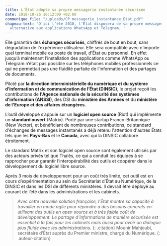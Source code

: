```yaml
---
title: L’État adopte sa propre messagerie instantanée sécurisée
date: 2018-10-26 16:12:00 +02:00
communique_file: "/uploads/CP_messagerie_instantanee_Etat.pdf"
chapeau-text: 'D’ici l’été 2018, l’État disposera de sa propre messagerie instantanée,
  alternative aux applications WhatsApp et Telegram. '
---
```


Elle garantira des **échanges sécurisés**, chiffrés de bout en bout, sans dégradation de l'expérience utilisateur. Elle sera compatible avec n'importe quel terminal mobile ou poste de travail, d'État ou personnel. En effet jusqu’à maintenant l’installation des applications comme WhatsApp ou Telegram n’était pas possible sur les téléphones mobiles professionnels ce qui ne permettait pas une fluidité parfaite de l’information et des partages de documents. 

Piloté par **la direction interministérielle du numérique et du système d’information et de communication de l’État (DINSIC)**, le projet reçoit les contributions de **l'Agence nationale de la sécurité des systèmes d'information (ANSSI)**,  des DSI du **ministère des Armées** et du **ministère de l'Europe et des affaires étrangères.**
 
L’outil développé s’appuie sur un **logiciel open source** (Riot) qui implémente un **standard ouvert** (Matrix). Porté par une startup Franco-Britannique (New Vector), et bénéficiant de nombreuses contributions, ce standard d'échanges de messages instantanés a déjà retenu l'attention d'autres États tels que les **Pays-Bas** et le **Canada**, avec qui la DINSIC collabore étroitement. 

Le standard Matrix et son logiciel open source sont également utilisés par des acteurs privés tel que Thalès, ce qui a conduit les équipes à se rapprocher pour garantir l’interopérabilité des outils et coopérer dans le développement du logiciel libre source. 

Après 3 mois de développement pour un coût très limité, cet outil est en cours d’expérimentation au sein du Secrétariat d’État au Numérique, de la DINSIC et dans les DSI de différents ministères. Il devrait être déployé au courant de l’été dans les administrations et les cabinets.  

> *Avec cette nouvelle solution française, l’État montre sa capacité à travailler en mode agile pour répondre à des besoins concrets en utilisant des outils en open source et à très faible coût de développement. Le partage d’informations de manière sécurisée est essentiel à la fois pour les cabinets mais aussi pour avoir un dialogue plus fluide avec les administrations.* 
{: .citation}
> Mounir Mahjoubi, secrétaire d’État auprès du Premier ministre, chargé du Numérique.
{: .auteur-citation}